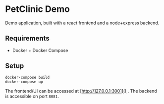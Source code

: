 # PetClinic Demo

Demo application, built with a react frontend and a node+express backend.

## Requirements
- Docker + Docker Compose

## Setup
```
docker-compose build
docker-compose up
```

The frontend/UI can be accessed at [http://127.0.0.1:3001]() .
The backend is accessible on port `8081`.
